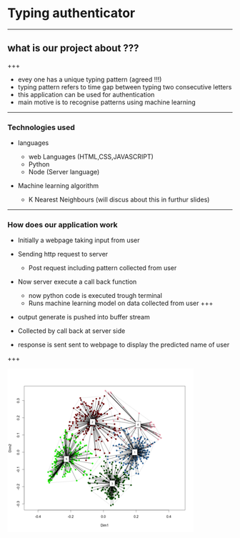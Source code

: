 # Typing authenticator

---
## what is our project about ???

+++
* evey one has a unique typing pattern (agreed !!!)
* typing pattern refers to time gap between typing two consecutive letters
* this application can be used for authentication
* main motive is to recognise patterns using machine learning

---
### Technologies used
* languages
  * web Languages (HTML,CSS,JAVASCRIPT)
  * Python
  * Node (Server language)

* Machine learning algorithm
  * K Nearest Neighbours (will discus about this in furthur slides)

---

### How does our application work
* Initially a webpage taking input from user 
* Sending http request to server 
  * Post request including pattern collected from user 
* Now server execute a call back function 
   * now python code is executed trough terminal
   * Runs machine learning model on data collected from user
+++

* output generate is pushed into buffer stream 
* Collected by call back at server side 
* response is sent sent to webpage to display the predicted name of user

+++

![graph representing collected data](/images/Clusterplot.png)



